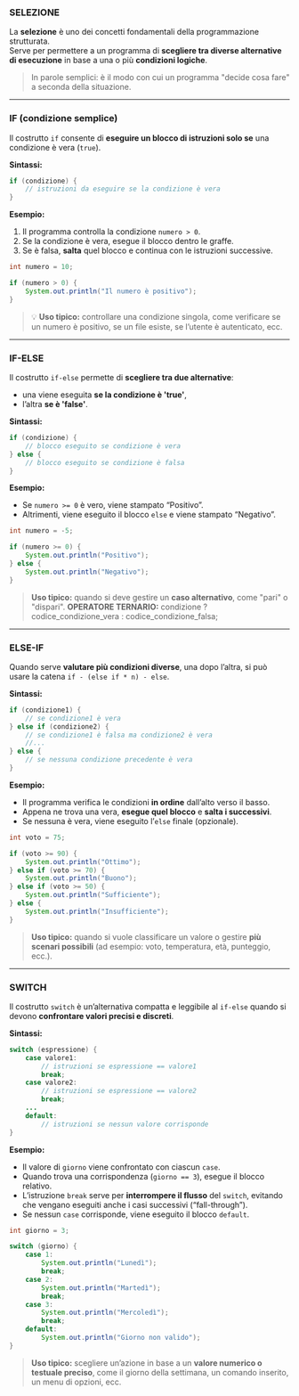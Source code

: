 ### SELEZIONE
La **selezione** è uno dei concetti fondamentali della programmazione strutturata.  
Serve per permettere a un programma di **scegliere tra diverse alternative di esecuzione** in base a una o più **condizioni logiche**.

> In parole semplici: è il modo con cui un programma "decide cosa fare" a seconda della situazione.

---
### IF (condizione semplice)
Il costrutto `if` consente di **eseguire un blocco di istruzioni solo se** una condizione è vera (`true`).

**Sintassi:**
```java
if (condizione) {
    // istruzioni da eseguire se la condizione è vera
}
```

**Esempio:**
1. Il programma controlla la condizione `numero > 0`.
2. Se la condizione è vera, esegue il blocco dentro le graffe.
3. Se è falsa, **salta** quel blocco e continua con le istruzioni successive.

```java
int numero = 10;

if (numero > 0) {
    System.out.println("Il numero è positivo");
}
```

> 💡 **Uso tipico:** controllare una condizione singola, come verificare se un numero è positivo, se un file esiste, se l’utente è autenticato, ecc.

---
### IF-ELSE
Il costrutto `if-else` permette di **scegliere tra due alternative**:  
- una viene eseguita **se la condizione è 'true'**,  
- l’altra **se è 'false'**.

**Sintassi:**
```java
if (condizione) {
    // blocco eseguito se condizione è vera
} else {
    // blocco eseguito se condizione è falsa
}
```

**Esempio:**
- Se `numero >= 0` è vero, viene stampato “Positivo”.
- Altrimenti, viene eseguito il blocco `else` e viene stampato “Negativo”.

```java
int numero = -5;

if (numero >= 0) {
    System.out.println("Positivo");
} else {
    System.out.println("Negativo");
}
```

> **Uso tipico:** quando si deve gestire un **caso alternativo**, come "pari" o "dispari".
> **OPERATORE TERNARIO:** condizione ? codice_condizione_vera : codice_condizione_falsa;

---
### ELSE-IF
Quando serve **valutare più condizioni diverse**, una dopo l’altra, si può usare la catena `if - (else if * n) - else`.

**Sintassi:**
```java
if (condizione1) {
    // se condizione1 è vera
} else if (condizione2) {
    // se condizione1 è falsa ma condizione2 è vera
    //...
} else {
    // se nessuna condizione precedente è vera
}
```

**Esempio:**
- Il programma verifica le condizioni **in ordine** dall’alto verso il basso.  
- Appena ne trova una vera, **esegue quel blocco** e **salta i successivi**.  
- Se nessuna è vera, viene eseguito l’`else` finale (opzionale).

```java
int voto = 75;

if (voto >= 90) {
    System.out.println("Ottimo");
} else if (voto >= 70) {
    System.out.println("Buono");
} else if (voto >= 50) {
    System.out.println("Sufficiente");
} else {
    System.out.println("Insufficiente");
}
```

> **Uso tipico:** quando si vuole classificare un valore o gestire **più scenari possibili** (ad esempio: voto, temperatura, età, punteggio, ecc.).

---
### SWITCH
Il costrutto `switch` è un’alternativa compatta e leggibile al `if-else` quando si devono **confrontare valori precisi e discreti**.

**Sintassi:**
```java
switch (espressione) {
    case valore1:
        // istruzioni se espressione == valore1
        break;
    case valore2:
        // istruzioni se espressione == valore2
        break;
    ...
    default:
        // istruzioni se nessun valore corrisponde
}
```

**Esempio:**
- Il valore di `giorno` viene confrontato con ciascun `case`.
- Quando trova una corrispondenza (`giorno == 3`), esegue il blocco relativo.
- L’istruzione `break` serve per **interrompere il flusso** del `switch`, evitando che vengano eseguiti anche i casi successivi (“fall-through”).
- Se nessun `case` corrisponde, viene eseguito il blocco `default`.

```java
int giorno = 3;

switch (giorno) {
    case 1:
        System.out.println("Lunedì");
        break;
    case 2:
        System.out.println("Martedì");
        break;
    case 3:
        System.out.println("Mercoledì");
        break;
    default:
        System.out.println("Giorno non valido");
}
```

> **Uso tipico:** scegliere un’azione in base a un **valore numerico o testuale preciso**, come il giorno della settimana, un comando inserito, un menu di opzioni, ecc.
